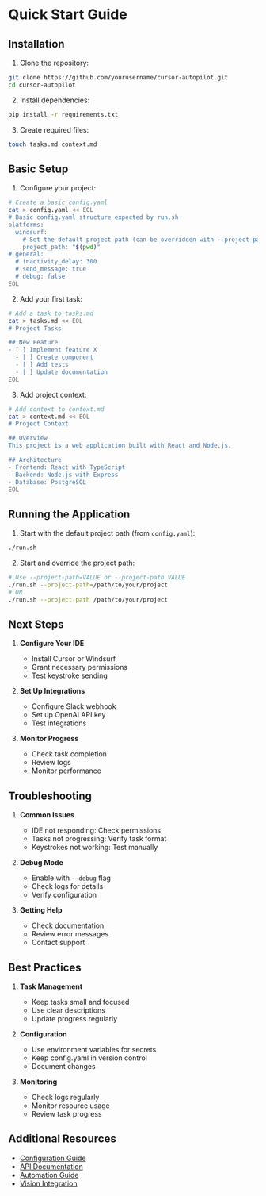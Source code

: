 # Quick Start Guide

## Installation

1. Clone the repository:
```bash
git clone https://github.com/yourusername/cursor-autopilot.git
cd cursor-autopilot
```

2. Install dependencies:
```bash
pip install -r requirements.txt
```

3. Create required files:
```bash
touch tasks.md context.md
```

## Basic Setup

1. Configure your project:
```bash
# Create a basic config.yaml
cat > config.yaml << EOL
# Basic config.yaml structure expected by run.sh
platforms:
  windsurf:
    # Set the default project path (can be overridden with --project-path flag)
    project_path: "$(pwd)"
# general:
  # inactivity_delay: 300
  # send_message: true
  # debug: false
EOL
```

2. Add your first task:
```bash
# Add a task to tasks.md
cat > tasks.md << EOL
# Project Tasks

## New Feature
- [ ] Implement feature X
  - [ ] Create component
  - [ ] Add tests
  - [ ] Update documentation
EOL
```

3. Add project context:
```bash
# Add context to context.md
cat > context.md << EOL
# Project Context

## Overview
This project is a web application built with React and Node.js.

## Architecture
- Frontend: React with TypeScript
- Backend: Node.js with Express
- Database: PostgreSQL
EOL
```

## Running the Application

1. Start with the default project path (from `config.yaml`):
```bash
./run.sh
```

2. Start and override the project path:
```bash
# Use --project-path=VALUE or --project-path VALUE
./run.sh --project-path=/path/to/your/project
# OR
./run.sh --project-path /path/to/your/project
```

## Next Steps

1. **Configure Your IDE**
   - Install Cursor or Windsurf
   - Grant necessary permissions
   - Test keystroke sending

2. **Set Up Integrations**
   - Configure Slack webhook
   - Set up OpenAI API key
   - Test integrations

3. **Monitor Progress**
   - Check task completion
   - Review logs
   - Monitor performance

## Troubleshooting

1. **Common Issues**
   - IDE not responding: Check permissions
   - Tasks not progressing: Verify task format
   - Keystrokes not working: Test manually

2. **Debug Mode**
   - Enable with `--debug` flag
   - Check logs for details
   - Verify configuration

3. **Getting Help**
   - Check documentation
   - Review error messages
   - Contact support

## Best Practices

1. **Task Management**
   - Keep tasks small and focused
   - Use clear descriptions
   - Update progress regularly

2. **Configuration**
   - Use environment variables for secrets
   - Keep config.yaml in version control
   - Document changes

3. **Monitoring**
   - Check logs regularly
   - Monitor resource usage
   - Review task progress

## Additional Resources

- [Configuration Guide](./configuration/yaml_configuration.md)
- [API Documentation](./api/flask_configuration.md)
- [Automation Guide](./automation/simultaneous_automation.md)
- [Vision Integration](./vision/openai_vision.md) 